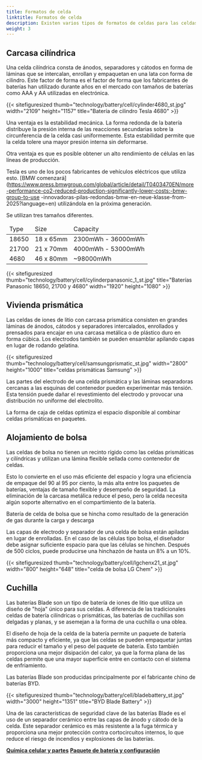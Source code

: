 ```yaml
---
title: Formatos de celda
linktitle: Formatos de celda
description: Existen varios tipos de formatos de celdas para las celdas de batería utilizadas en vehículos eléctricos.
weight: 3
---
```

<!-- markdownlint-disable MD033 -->

## Carcasa cilíndrica

Una celda cilíndrica consta de ánodos, separadores y cátodos en forma de láminas que se intercalan, enrollan y empaquetan en una lata con forma de cilindro. Este factor de forma es el factor de forma que los fabricantes de baterías han utilizado durante años en el mercado con tamaños de baterías como AAA y AA utilizadas en electrónica.

{{< sitefiguresized thumb="technology/battery/cell/cylinder4680_st.jpg" width="2109" height="1157" title="Batería de cilindro Tesla 4680" >}}

Una ventaja es la estabilidad mecánica. La forma redonda de la batería distribuye la presión interna de las reacciones secundarias sobre la circunferencia de la celda casi uniformemente. Esta estabilidad permite que la celda tolere una mayor presión interna sin deformarse.

Otra ventaja es que es posible obtener un alto rendimiento de células en las líneas de producción.

Tesla es uno de los pocos fabricantes de vehículos eléctricos que utiliza esto. [BMW comenzará](https://www.press.bmwgroup.com/global/article/detail/T0403470EN/more-performance-co2-reduced-production-significantly-lower-costs:-bmw-group-to-use -innovadoras-pilas-redondas-bmw-en-neue-klasse-from-2025?language=en) utilizándola en la próxima generación.

Se utilizan tres tamaños diferentes.

<table class="table table-striped">
<thead>
    <tr>
        <td>Type
        </td>
        <td>Size
        </td>
        <td>Capacity
    </td>
    </tr>
</thead>
<tbody>
    <tr>
        <td>18650
        </td>
        <td>18 x 65mm
        </td>
        <td>2300mWh - 36000mWh
        </td>
        </tr>
    <tr>
        <td>21700
        </td>
        <td>21 x 70mm
        </td>
        <td>4000mWh - 53000mWh
        </td>
    </tr>
    <tr>
        <td>4680
        </td>
        <td>46 x 80mm
        </td>
    <td>~98000mWh
    </td>
</tr>
</tbody>
</table>
{{< sitefiguresized thumb="technology/battery/cell/cylinderpanasonic_1_st.jpg" title="Baterías Panasonic 18650, 21700 y 4680" width="1920" height="1080" >}}

## Vivienda prismática

Las celdas de iones de litio con carcasa prismática consisten en grandes láminas de ánodos, cátodos y separadores intercalados, enrollados y prensados para encajar en una carcasa metálica o de plástico duro en forma cúbica. Los electrodos también se pueden ensamblar apilando capas en lugar de rodando gelatina.

{{< sitefiguresized thumb="technology/battery/cell/samsungprismatic_st.jpg" width="2800" height="1000" title="celdas prismáticas Samsung" >}}

Las partes del electrodo de una celda prismática y las láminas separadoras cercanas a las esquinas del contenedor pueden experimentar más tensión. Esta tensión puede dañar el revestimiento del electrodo y provocar una distribución no uniforme del electrolito.

La forma de caja de celdas optimiza el espacio disponible al combinar celdas prismáticas en paquetes.

## Alojamiento de bolsa

Las celdas de bolsa no tienen un recinto rígido como las celdas prismáticas y cilíndricas y utilizan una lámina flexible sellada como contenedor de celdas.

Esto lo convierte en el uso más eficiente del espacio y logra una eficiencia de empaque del 90 al 95 por ciento, la más alta entre los paquetes de baterías, ventajas de tamaño flexible y desempeño de seguridad. La eliminación de la carcasa metálica reduce el peso, pero la celda necesita algún soporte alternativo en el compartimiento de la batería.

Batería de celda de bolsa que se hincha como resultado de la generación de gas durante la carga y descarga

Las capas de electrodo y separador de una celda de bolsa están apiladas en lugar de enrolladas. En el caso de las células tipo bolsa, el diseñador debe asignar suficiente espacio para que las células se hinchen. Después de 500 ciclos, puede producirse una hinchazón de hasta un 8% a un 10%.

{{< sitefiguresized thumb="technology/battery/cell/lgchenx21_st.jpg" width="800" height="648" title="celda de bolsa LG Chem" >}}

## Cuchilla

Las baterías Blade son un tipo de batería de iones de litio que utiliza un diseño de "hoja" único para sus celdas. A diferencia de las tradicionales celdas de batería cilíndricas o prismáticas, las baterías de cuchillas son delgadas y planas, y se asemejan a la forma de una cuchilla o una oblea.

El diseño de hoja de la celda de la batería permite un paquete de batería más compacto y eficiente, ya que las celdas se pueden empaquetar juntas para reducir el tamaño y el peso del paquete de batería. Esto también proporciona una mejor disipación del calor, ya que la forma plana de las celdas permite que una mayor superficie entre en contacto con el sistema de enfriamiento.

Las baterías Blade son producidas principalmente por el fabricante chino de baterías BYD.

{{< sitefiguresized thumb="technology/battery/cell/bladebattery_st.jpg" width="3000" height="1351" title="BYD Blade Battery" >}}

Una de las características de seguridad clave de las baterías Blade es el uso de un separador cerámico entre las capas de ánodo y cátodo de la celda. Este separador cerámico es más resistente a la fuga térmica y proporciona una mejor protección contra cortocircuitos internos, lo que reduce el riesgo de incendios y explosiones de las baterías.

<div class="mt-3 mb-3">
     <a href="../cellchemistry/" class="text-decoration-none text-black"><strong><i class="bi-arrow-left"></i> Química celular y partes</strong ></a>
     <a href="../batterypack/" class="text-decoration-none text-black float-end"><strong>Paquete de batería y configuración <i class="bi-arrow-right"></i> </strong></a>
</div>